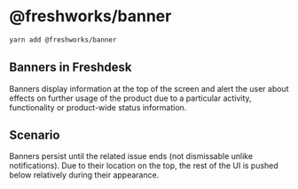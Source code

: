 @freshworks/banner
==============================================================================
```sh
yarn add @freshworks/banner
```

Banners in Freshdesk
------------------------------------------------------------------------------
Banners display information at the top of the screen and alert the user about effects on further usage of the product due to a particular activity, functionality or product-wide status information.

Scenario
------------------------------------------------------------------------------
Banners persist until the related issue ends (not dismissable unlike notifications). Due to their location on the top, the rest of the UI is pushed below relatively during their appearance.
